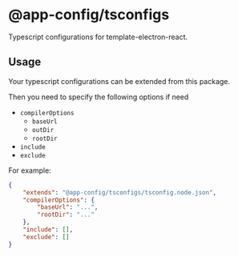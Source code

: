 # @app-config/tsconfigs

Typescript configurations for template-electron-react.

## Usage

Your typescript configurations can be extended from this package.

Then you need to specify the following options if need
- `compilerOptions`
  - `baseUrl`
  - `outDir`
  - `rootDir`
- `include`
- `exclude`

For example:

```json
{
    "extends": "@app-config/tsconfigs/tsconfig.node.json",
    "compilerOptions": {
        "baseUrl": "...",
        "rootDir": "..."
    },
    "include": [],
    "exclude": []
}
```
